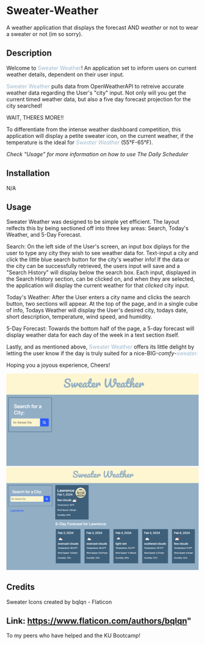 # Sweater-Weather
A weather application that displays the forecast AND *weather* or not to wear a sweater or not (im so sorry).


## Description

Welcome to <span style="color:#9BB8CD">Sweater Weather</span>! An application set to inform users on current weather details, dependent on their user input. 

<span style="color:#9BB8CD">Sweater Weather</span> pulls data from OpenWeatherAPI to retreive accurate weather data regarding the User's "city" input. Not only will you get the current timed weather data, but also a five day forecast projection for the city searched!

WAIT, THERES MORE!!

To differentiate from the intense weather dashboard competition, this application will display a petite sweater icon, on the current weather, if the temperature is the ideal for *<span style="color:#9BB8CD">Sweater Weather</span>* (55°F-65°F).

*Check "Usage" for more information on how to use The Daily Scheduler*


## Installation

N/A

## Usage

Sweater Weather was designed to be simple yet efficient. The layout relfects this by being sectioned off into three key areas: Search, Today's Weather, and 5-Day Forecast. 

Search: 
On the left side of the User's screen, an input box diplays for the user to type any city they wish to see weather data for. Text-input a city and click the little blue search button for the city's weather info! If the data or the city can be successfully retrieved, the users input will save and a "Search History" will display below the search box. Each input, displayed in the Search History section, can be clicked on, and when they are selected, the application will display the current weather for that *clicked* city input.

Today's Weather: 
After the User enters a city name and clicks the search button, two sections will appear. At the top of the page, and in a single cube of info, Todays Weather will display the User's desired city, todays date, short description, temperature, wind speed, and humidity.

5-Day Forecast:
Towards the bottom half of the page, a 5-day forecast will display weather data for each day of the week in a text section itself. 

Lastly, and as mentioned above, <span style="color:#9BB8CD">Sweater Weather</span> offers its little delight by letting the user know if the day is truly suited for a nice-BIG-*comfy*-<span style="color:#9BB8CD">sweater.</span>

Hoping you a joyous experience, Cheers!


![alt text](/assets/images/sweater-weather-1.png)
![alt text](/assets/images/sweater-weather-2.png)

## Credits
Sweater Icons created by bqlqn - Flaticon

Link:
https://www.flaticon.com/authors/bqlqn"
-------------------------------------------------

To my peers who have helped and the KU Bootcamp!


